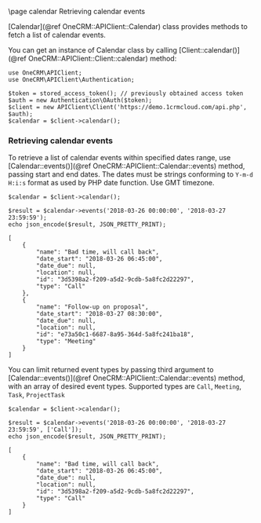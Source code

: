 \page calendar Retrieving calendar events

[Calendar](@ref OneCRM::APIClient::Calendar) class provides methods to fetch a list of calendar events.

You can get an instance of Calendar class by calling [Client::calendar()](@ref OneCRM::APIClient::Client::calendar)
method:

~~~~~~~~~~~~~{.php}
use OneCRM\APIClient;
use OneCRM\APIClient\Authentication;

$token = stored_access_token(); // previously obtained access token
$auth = new Authentication\OAuth($token);
$client = new APIClient\Client('https://demo.1crmcloud.com/api.php', $auth);
$calendar = $client->calendar();
~~~~~~~~~~~~~

### Retrieving calendar events

To retrieve a list of calendar events within specified dates range, use 
[Calendar::events()](@ref OneCRM::APIClient::Calendar::events) method, passing
start and end dates. The dates must be strings conforming to `Y-m-d H:i:s` format
as used by PHP date function. Use GMT timezone.

~~~~~~~~~~~~~{.php}
$calendar = $client->calendar();

$result = $calendar->events('2018-03-26 00:00:00', '2018-03-27 23:59:59');
echo json_encode($result, JSON_PRETTY_PRINT);
~~~~~~~~~~~~~

~~~~~~~~~~~~~
[
    {
        "name": "Bad time, will call back",
        "date_start": "2018-03-26 06:45:00",
        "date_due": null,
        "location": null,
        "id": "3d5398a2-f209-a5d2-9cdb-5a8fc2d22297",
        "type": "Call"
    },
    {
        "name": "Follow-up on proposal",
        "date_start": "2018-03-27 08:30:00",
        "date_due": null,
        "location": null,
        "id": "e73a50c1-6687-8a95-364d-5a8fc241ba18",
        "type": "Meeting"
    }
]
~~~~~~~~~~~~~

You can limit returned event types by passing third argument to
[Calendar::events()](@ref OneCRM::APIClient::Calendar::events) method, with an array
of desired event types. Supported types are `Call`, `Meeting`, `Task`, `ProjectTask`

~~~~~~~~~~~~~{.php}
$calendar = $client->calendar();

$result = $calendar->events('2018-03-26 00:00:00', '2018-03-27 23:59:59', ['Call']);
echo json_encode($result, JSON_PRETTY_PRINT);
~~~~~~~~~~~~~

~~~~~~~~~~~~~
[
    {
        "name": "Bad time, will call back",
        "date_start": "2018-03-26 06:45:00",
        "date_due": null,
        "location": null,
        "id": "3d5398a2-f209-a5d2-9cdb-5a8fc2d22297",
        "type": "Call"
    }
]
~~~~~~~~~~~~~
